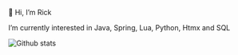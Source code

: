 👋 Hi, I’m Rick

I’m currently interested in Java, Spring, Lua, Python, Htmx and SQL

![Github stats](https://github-readme-stats.vercel.app/api?username=lawson89&show_icons=true&count_private=true)

<!---
lawson89/lawson89 is a ✨ special ✨ repository because its `README.md` (this file) appears on your GitHub profile.
You can click the Preview link to take a look at your changes.
--->
